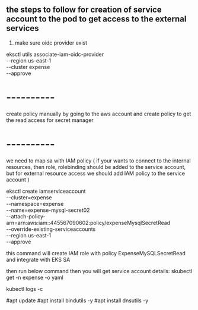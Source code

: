 ## the steps to follow for creation of service account to the pod to get access to the external services

1. make sure oidc provider exist

eksctl utils associate-iam-oidc-provider \
    --region us-east-1 \
    --cluster expense \
    --approve






# ----------

create policy manually by going to the aws account and create policy to get the read access for secret manager







# ----------

 we need to map sa with IAM policy  ( if your wants to connect to the internal resources, then role, rolebinding should be added to the  service account, but for external resource access we should add IAM policy to the service account )

eksctl create iamserviceaccount \
--cluster=expense \
--namespace=expense \
--name=expense-mysql-secret02 \
--attach-policy-arn=arn:aws:iam::445567090602:policy/expenseMysqlSecretRead \
--override-existing-serviceaccounts \
--region us-east-1 \
--approve

this command will create IAM role with policy ExpenseMySQLSecretRead and integrate with EKS SA

then run below command then you will get service account details:
 skubectl get <sa-name> -n expense -o yaml

kubectl logs <pod-name> -c <init-container-name>





  #apt update
  #apt install bindutils -y
  #apt install dnsutils -y